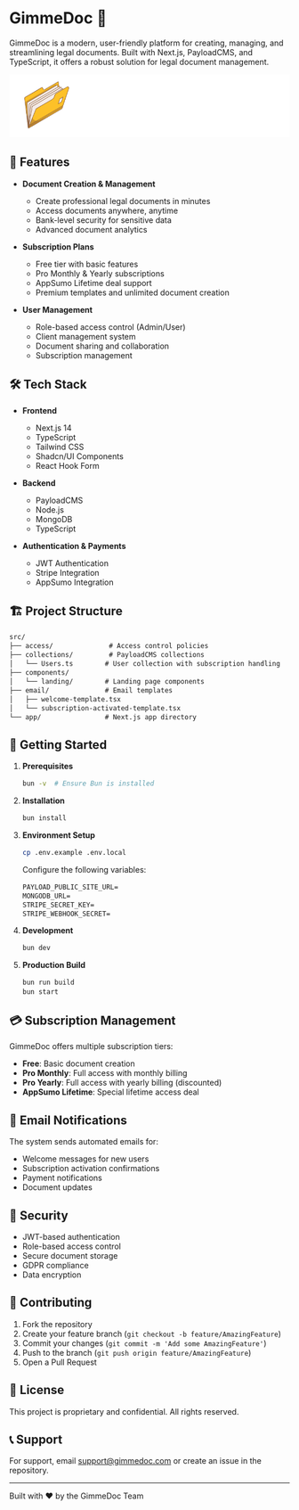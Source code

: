 # GimmeDoc 📄

GimmeDoc is a modern, user-friendly platform for creating, managing, and streamlining legal documents. Built with Next.js, PayloadCMS, and TypeScript, it offers a robust solution for legal document management.

![GimmeDoc Logo](public/logo.png)

## 🚀 Features

- **Document Creation & Management**

  - Create professional legal documents in minutes
  - Access documents anywhere, anytime
  - Bank-level security for sensitive data
  - Advanced document analytics

- **Subscription Plans**

  - Free tier with basic features
  - Pro Monthly & Yearly subscriptions
  - AppSumo Lifetime deal support
  - Premium templates and unlimited document creation

- **User Management**
  - Role-based access control (Admin/User)
  - Client management system
  - Document sharing and collaboration
  - Subscription management

## 🛠 Tech Stack

- **Frontend**

  - Next.js 14
  - TypeScript
  - Tailwind CSS
  - Shadcn/UI Components
  - React Hook Form

- **Backend**

  - PayloadCMS
  - Node.js
  - MongoDB
  - TypeScript

- **Authentication & Payments**
  - JWT Authentication
  - Stripe Integration
  - AppSumo Integration

## 🏗 Project Structure

```
src/
├── access/              # Access control policies
├── collections/         # PayloadCMS collections
│   └── Users.ts        # User collection with subscription handling
├── components/
│   └── landing/        # Landing page components
├── email/              # Email templates
│   ├── welcome-template.tsx
│   └── subscription-activated-template.tsx
└── app/                # Next.js app directory
```

## 🚦 Getting Started

1. **Prerequisites**

   ```bash
   bun -v  # Ensure Bun is installed
   ```

2. **Installation**

   ```bash
   bun install
   ```

3. **Environment Setup**

   ```bash
   cp .env.example .env.local
   ```

   Configure the following variables:

   ```
   PAYLOAD_PUBLIC_SITE_URL=
   MONGODB_URL=
   STRIPE_SECRET_KEY=
   STRIPE_WEBHOOK_SECRET=
   ```

4. **Development**

   ```bash
   bun dev
   ```

5. **Production Build**
   ```bash
   bun run build
   bun start
   ```

## 💳 Subscription Management

GimmeDoc offers multiple subscription tiers:

- **Free**: Basic document creation
- **Pro Monthly**: Full access with monthly billing
- **Pro Yearly**: Full access with yearly billing (discounted)
- **AppSumo Lifetime**: Special lifetime access deal

## 📧 Email Notifications

The system sends automated emails for:

- Welcome messages for new users
- Subscription activation confirmations
- Payment notifications
- Document updates

## 🔐 Security

- JWT-based authentication
- Role-based access control
- Secure document storage
- GDPR compliance
- Data encryption

## 🤝 Contributing

1. Fork the repository
2. Create your feature branch (`git checkout -b feature/AmazingFeature`)
3. Commit your changes (`git commit -m 'Add some AmazingFeature'`)
4. Push to the branch (`git push origin feature/AmazingFeature`)
5. Open a Pull Request

## 📝 License

This project is proprietary and confidential. All rights reserved.

## 📞 Support

For support, email support@gimmedoc.com or create an issue in the repository.

---

Built with ❤️ by the GimmeDoc Team
